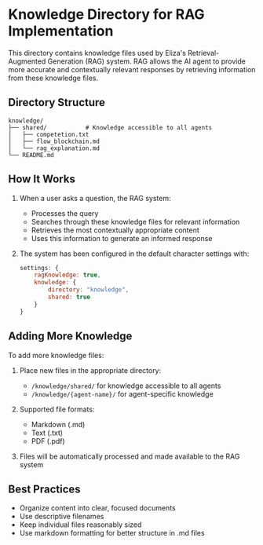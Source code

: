 # Knowledge Directory for RAG Implementation

This directory contains knowledge files used by Eliza's Retrieval-Augmented Generation (RAG) system. RAG allows the AI agent to provide more accurate and contextually relevant responses by retrieving information from these knowledge files.

## Directory Structure

```
knowledge/
├── shared/           # Knowledge accessible to all agents
│   ├── competetion.txt
│   ├── flow_blockchain.md
│   └── rag_explanation.md
└── README.md
```

## How It Works

1. When a user asks a question, the RAG system:
   - Processes the query
   - Searches through these knowledge files for relevant information
   - Retrieves the most contextually appropriate content
   - Uses this information to generate an informed response

2. The system has been configured in the default character settings with:
   ```javascript
   settings: {
       ragKnowledge: true,
       knowledge: {
           directory: "knowledge",
           shared: true
       }
   }
   ```

## Adding More Knowledge

To add more knowledge files:

1. Place new files in the appropriate directory:
   - `/knowledge/shared/` for knowledge accessible to all agents
   - `/knowledge/{agent-name}/` for agent-specific knowledge

2. Supported file formats:
   - Markdown (.md)
   - Text (.txt)
   - PDF (.pdf)

3. Files will be automatically processed and made available to the RAG system

## Best Practices

- Organize content into clear, focused documents
- Use descriptive filenames
- Keep individual files reasonably sized
- Use markdown formatting for better structure in .md files
